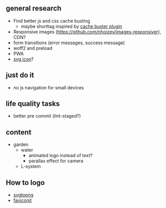 ## general research
* Find better js and css cache busting
  * maybe shorttag inspired by [cache buster plugin](https://github.com/mightyplow/eleventy-plugin-cache-buster)
* Responsive images (https://github.com/nhoizey/images-responsiver), CDN?
* form transitions (error messages, success message)
* woff2 and preload
* PWA
* [svg icon](https://css-tricks.com/svg-favicons-in-action/)?

## just do it
* no js navigation for small devices

## life quality tasks
* better pre commit (lint-staged?)

## content
* garden
    - water
        - animated logo instead of text?
        - parallax effect for camera
    - L-system

## How to logo 
 - [svgtopng](https://svgtopng.com/)
 - [faviconit](http://faviconit.com/en)
